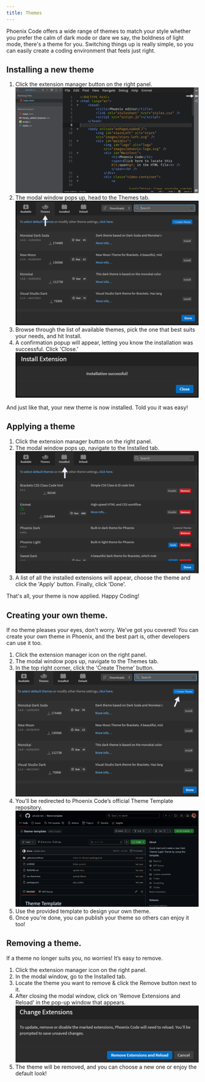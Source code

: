 ```yaml
---
title: Themes
---
```


Phoenix Code offers a wide range of themes to match your style whether you prefer the calm of dark mode or dare we say, the boldness of light mode, there's a theme for you. Switching things up is really simple, so you can easily create a coding environment that feels just right. 

## Installing a new theme
1. Click the extension manager button on the right panel.
   ![Open file](images/Themes/main-interface.png "click the extension manager")
2. The modal window pops up, head to the Themes tab.
   ![Open file](images/Themes/themes-tab.png "Select the themes tab")
3. Browse through the list of available themes, pick the one that best suits your needs, and hit Install.
4. A confirmation popup will appear, letting you know the installation was successful. Click 'Close.'
   ![Open file](images/Themes/installation-successful.png "The installation is successful. Click close")
   
And just like that, your new theme is now installed. Told you it was easy! 


## Applying a theme
1. Click the extension manager button on the right panel.
2. The modal window pops up, navigate to the Installed tab.
   ![Open file](images/Themes/installed-tab.png "Select the installed tab")
3. A list of all the installed extensions will appear, choose the theme and click the 'Apply' button. Finally, click 'Done'.

That's all, your theme is now applied. Happy Coding!


## Creating your own theme.
If no theme pleases your eyes, don't worry. We’ve got you covered! You can create your own theme in Phoenix, and the best part is, other developers can use it too.
1. Click the extension manager icon on the right panel.
2. The modal window pops up, navigate to the Themes tab.
3. In the top right corner, click the 'Create Theme' button.
   ![Open file](images/Themes/create-theme.png "Click on Create theme")
4. You’ll be redirected to Phoenix Code’s official Theme Template repository.
   ![Open file](images/Themes/theme-template-github.png "Phoenix Code's official Theme Template repository")
5. Use the provided template to design your own theme.
6. Once you're done, you can publish your theme so others can enjoy it too!
   
   
## Removing a theme.
If a theme no longer suits you, no worries! It’s easy to remove.
1. Click the extension manager icon on the right panel.
2. In the modal window, go to the Installed tab.
3. Locate the theme you want to remove & click the Remove button next to it.
4. After closing the modal window, click on 'Remove Extensions and Reload' in the pop-up window that appears.
   ![Open file](images/Themes/remove-extension.png "Removes the extension from Phoenix Code")
5. The theme will be removed, and you can choose a new one or enjoy the default look!
